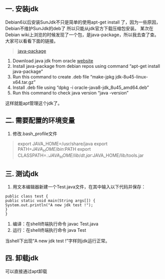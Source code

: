 ## 一. 安装jdk 

Debian6以后安装SunJdk不只是简单的使用apt-get install 了，因为一些原因，Debian不维护SunJdk的deb了 所以只能从jdk官方下载压缩包安装。
某次在Debian wiki上浏览的时候发现了一个包，是java-package，所以我去查了查。
大家可以看看下面的链接。
> [java-package](https://packages.debian.org/stretch/java-package)

1. Download java jdk from oracle [website](/http://www.oracle.com/technetwork/java/javase/downloads)
1. Install java-package from debian repos using command “apt-get install java-package”
1. Run this command to create .deb file “make-jpkg jdk-8u45-linux-x64.tar.gz”
1. Install .deb file using “dpkg -i oracle-java8-jdk_8u45_amd64.deb”
1. Run this command to check java version “java -version”

这样就能apt管理这个jdk了。

## 二. 需要配置的环境变量 

1. 修改.bash_profile文件 
> export JAVA_HOME=/usr/share/java
export PATH=$JAVA_HOME/bin:$PATH 
export CLASSPATH=.:$JAVA_HOME/lib/dt.jar:$JAVA_HOME/lib/tools.jar 

## 三. 测试jdk

1. 用文本编辑器新建一个Test.java文件，在其中输入以下代码并保存：

```
public class test {
public static void main(String args[]) {
System.out.println("A new jdk test !");
}
}
```

1. 编译：在shell终端执行命令 javac Test.java
1. 运行：在shell终端执行命令 java Test

当shell下出现“A new jdk test !”字样则jdk运行正常。

## 四. 卸载jdk 
可以直接通过apt卸载
